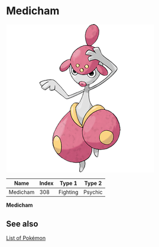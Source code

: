 # Medicham


![Medicham](images/308.png)

| **Name** | **Index** | **Type 1** | **Type 2** |
|----|----|----|----|
| Medicham | 308 | Fighting | Psychic  |

**Medicham** 

## See also

[List of Pokémon](../pokemon.md)
